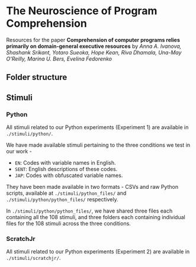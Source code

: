# The Neuroscience of Program Comprehension
Resources for the paper **Comprehension of computer programs relies primarily on domain-general executive resources** by *Anna A. Ivanova, Shashank Srikant, Yotaro Sueoka, Hope Kean, Riva Dhamala, Una-May O'Reilly, Marina U. Bers, Evelina Fedorenko*

## Folder structure

## Stimuli
### Python
All stimuli related to our Python experiments (Experiment 1) are available in `./stimuli/python/`.

We have made available stimuli pertaining to the three conditions we test in our work -
- `EN`: Codes with variable names in English.
- `SENT`: English descriptions of these codes.
- `JAP`: Codes with obfuscated variable names.

They have been made available in two formats - CSVs and raw Python scripts, available at `./stimuli/python_files/` and `./stimuli/python/python_files/` respectively.

In `./stimuli/python/python_files/`, we have shared three files each containing all the 108 stimuli, and three folders each containing individual files for the 108 stimuli across the three conditions.

### ScratchJr
All stimuli related to our Python experiments (Experiment 2) are available in `./stimuli/scratchjr/`.
